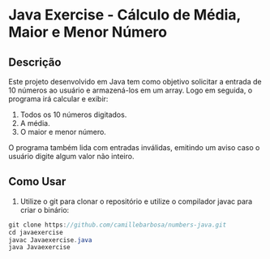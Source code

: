# Java Exercise - Cálculo de Média, Maior e Menor Número

## Descrição
Este projeto desenvolvido em Java tem como objetivo solicitar a entrada de 10 números ao usuário e armazená-los em um array. Logo em seguida, o programa irá calcular e exibir:
1. Todos os 10 números digitados.
2. A média.
3. O maior e menor número.


O programa também lida com entradas inválidas, emitindo um aviso caso o usuário digite algum valor não inteiro.

## Como Usar

1. Utilize o git para clonar o repositório e utilize o compilador javac para criar o binário:


~~~java
git clone https://github.com/camillebarbosa/numbers-java.git
cd javaexercise
javac Javaexercise.java
java Javaexercise
~~~

